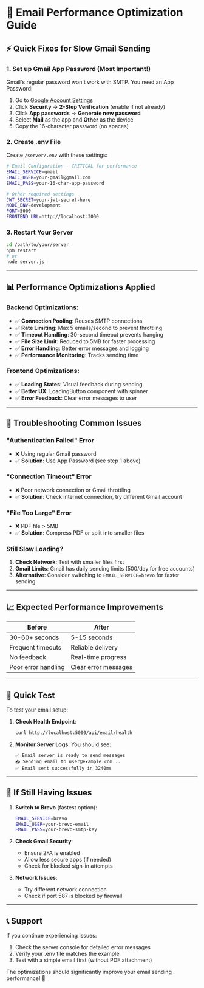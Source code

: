 # 🚀 Email Performance Optimization Guide

## ⚡ Quick Fixes for Slow Gmail Sending

### 1. **Set up Gmail App Password** (Most Important!)

Gmail's regular password won't work with SMTP. You need an App Password:

1. Go to [Google Account Settings](https://myaccount.google.com/)
2. Click **Security** → **2-Step Verification** (enable if not already)
3. Click **App passwords** → **Generate new password**
4. Select **Mail** as the app and **Other** as the device
5. Copy the 16-character password (no spaces)

### 2. **Create .env File**

Create `/server/.env` with these settings:

```bash
# Email Configuration - CRITICAL for performance
EMAIL_SERVICE=gmail
EMAIL_USER=your-gmail@gmail.com
EMAIL_PASS=your-16-char-app-password

# Other required settings
JWT_SECRET=your-jwt-secret-here
NODE_ENV=development
PORT=5000
FRONTEND_URL=http://localhost:3000
```

### 3. **Restart Your Server**

```bash
cd /path/to/your/server
npm restart
# or
node server.js
```

---

## 📊 Performance Optimizations Applied

### Backend Optimizations:
- ✅ **Connection Pooling**: Reuses SMTP connections
- ✅ **Rate Limiting**: Max 5 emails/second to prevent throttling
- ✅ **Timeout Handling**: 30-second timeout prevents hanging
- ✅ **File Size Limit**: Reduced to 5MB for faster processing
- ✅ **Error Handling**: Better error messages and logging
- ✅ **Performance Monitoring**: Tracks sending time

### Frontend Optimizations:
- ✅ **Loading States**: Visual feedback during sending
- ✅ **Better UX**: LoadingButton component with spinner
- ✅ **Error Feedback**: Clear error messages to user

---

## 🔧 Troubleshooting Common Issues

### **"Authentication Failed" Error**
- ❌ Using regular Gmail password
- ✅ **Solution**: Use App Password (see step 1 above)

### **"Connection Timeout" Error**
- ❌ Poor network connection or Gmail throttling
- ✅ **Solution**: Check internet connection, try different Gmail account

### **"File Too Large" Error**
- ❌ PDF file > 5MB
- ✅ **Solution**: Compress PDF or split into smaller files

### **Still Slow Loading?**
1. **Check Network**: Test with smaller files first
2. **Gmail Limits**: Gmail has daily sending limits (500/day for free accounts)
3. **Alternative**: Consider switching to `EMAIL_SERVICE=brevo` for faster sending

---

## 📈 Expected Performance Improvements

| Before | After |
|--------|-------|
| 30-60+ seconds | 5-15 seconds |
| Frequent timeouts | Reliable delivery |
| No feedback | Real-time progress |
| Poor error handling | Clear error messages |

---

## 🎯 Quick Test

To test your email setup:

1. **Check Health Endpoint**:
   ```bash
   curl http://localhost:5000/api/email/health
   ```

2. **Monitor Server Logs**: You should see:
   ```
   ✅ Email server is ready to send messages
   📤 Sending email to user@example.com...
   ✅ Email sent successfully in 3240ms
   ```

---

## 🚨 If Still Having Issues

1. **Switch to Brevo** (fastest option):
   ```bash
   EMAIL_SERVICE=brevo
   EMAIL_USER=your-brevo-email
   EMAIL_PASS=your-brevo-smtp-key
   ```

2. **Check Gmail Security**:
   - Ensure 2FA is enabled
   - Allow less secure apps (if needed)
   - Check for blocked sign-in attempts

3. **Network Issues**:
   - Try different network connection
   - Check if port 587 is blocked by firewall

---

## 📞 Support

If you continue experiencing issues:
1. Check the server console for detailed error messages
2. Verify your .env file matches the example
3. Test with a simple email first (without PDF attachment)

The optimizations should significantly improve your email sending performance! 🚀
